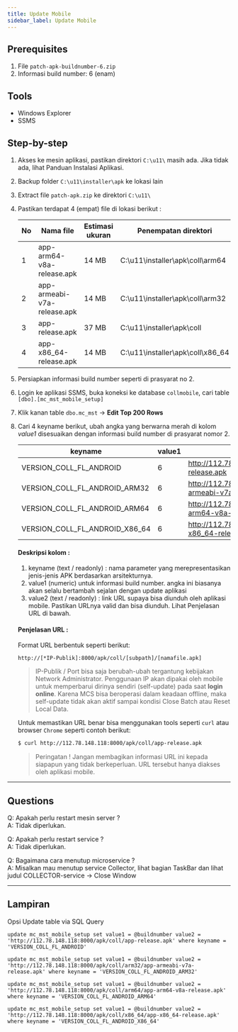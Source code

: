 ```yaml
---
title: Update Mobile
sidebar_label: Update Mobile
---
```


## Prerequisites
1. File `patch-apk-buildnumber-6.zip`
1. Informasi build number: 6 (enam)

## Tools
* Windows Explorer
* SSMS

## Step-by-step

1. Akses ke mesin aplikasi, pastikan direktori `C:\u11\` masih ada. Jika tidak ada, lihat Panduan Instalasi Aplikasi.
1. Backup folder `C:\u11\installer\apk` ke lokasi lain
1. Extract file `patch-apk.zip` ke direktori `C:\u11\`
1. Pastikan terdapat 4 (empat) file di lokasi berikut :

    |No|Nama file|Estimasi ukuran|Penempatan direktori|
    |--|---------|---------------|--------------------|
    |1|app-arm64-v8a-release.apk|14 MB|C:\u11\installer\apk\coll\arm64|
    |2|app-armeabi-v7a-release.apk|14 MB|C:\u11\installer\apk\coll\arm32|
    |3|app-release.apk|37 MB|C:\u11\installer\apk\coll|
    |4|app-x86_64-release.apk|14 MB|C:\u11\installer\apk\coll\x86_64|

1. Persiapkan informasi build number seperti di prasyarat no 2.
1. Login ke aplikasi SSMS, buka koneksi ke database `collmobile`, cari table `[dbo].[mc_mst_mobile_setup]`
1. Klik kanan table `dbo.mc_mst` → **Edit Top 200 Rows**
1. Cari 4 keyname berikut, ubah angka yang berwarna merah di kolom _value1_ disesuaikan dengan informasi build number di prasyarat nomor 2.

    |keyname|value1|value2|
    |-------|------|------|
    |VERSION_COLL_FL_ANDROID|6|http://112.78.148.118:****/apk/coll/app-release.apk|
    |VERSION_COLL_FL_ANDROID_ARM32|6|http://112.78.148.118:****/apk/coll/arm32/app-armeabi-v7a-release.apk|
    |VERSION_COLL_FL_ANDROID_ARM64|6|http://112.78.148.118:****/apk/coll/arm64/app-arm64-v8a-release.apk|
    |VERSION_COLL_FL_ANDROID_X86_64|6|http://112.78.148.118:****/apk/coll/x86_64/app-x86_64-release.apk|

    #### Deskripsi kolom :
    1. keyname (text / readonly) : nama parameter yang merepresentasikan jenis-jenis APK berdasarkan arsitekturnya. 
    1. value1 (numeric) untuk informasi build number. angka ini biasanya akan selalu bertambah sejalan dengan update aplikasi
    1. value2 (text / readonly) : link URL supaya bisa diunduh oleh aplikasi mobile. Pastikan URLnya valid dan bisa diunduh. Lihat Penjelasan URL di bawah.

    #### Penjelasan URL :
    Format URL berbentuk seperti berikut:
    ```
    http://[*IP-Publik]:8000/apk/coll/[subpath]/[namafile.apk]
    ```

    >IP-Publik / Port bisa saja berubah-ubah tergantung kebijakan Network Administrator.  Penggunaan IP akan dipakai oleh mobile untuk memperbarui dirinya sendiri (self-update) pada saat **login online**.
    Karena MCS bisa beroperasi dalam keadaan offline, maka self-update tidak akan aktif sampai kondisi Close Batch atau Reset Local Data.
    
    Untuk memastikan URL benar bisa menggunakan tools seperti `curl` atau browser `Chrome` seperti contoh berikut:
    ```sh
    $ curl http://112.78.148.118:8000/apk/coll/app-release.apk
    ```
    
    >Peringatan ! Jangan membagikan informasi URL ini kepada siapapun yang tidak berkeperluan. 
    URL tersebut hanya diakses oleh aplikasi mobile.


---
## Questions

Q: Apakah perlu restart mesin server ?  
A: Tidak diperlukan.

Q: Apakah perlu restart service ?  
A: Tidak diperlukan.

Q: Bagaimana cara menutup microservice ?  
A: Misalkan mau menutup service Collector, lihat bagian TaskBar dan lihat judul COLLECTOR-service -> Close Window


---
## Lampiran

Opsi Update table via SQL Query
```
update mc_mst_mobile_setup set value1 = @buildnumber value2 = 'http://112.78.148.118:8000/apk/coll/app-release.apk' where keyname = 'VERSION_COLL_FL_ANDROID'
 
update mc_mst_mobile_setup set value1 = @buildnumber value2 = 'http://112.78.148.118:8000/apk/coll/arm32/app-armeabi-v7a-release.apk' where keyname = 'VERSION_COLL_FL_ANDROID_ARM32'
 
update mc_mst_mobile_setup set value1 = @buildnumber value2 = 'http://112.78.148.118:8000/apk/coll/arm64/app-arm64-v8a-release.apk' where keyname = 'VERSION_COLL_FL_ANDROID_ARM64'
 
update mc_mst_mobile_setup set value1 = @buildnumber value2 = 'http://112.78.148.118:8000/apk/coll/x86_64/app-x86_64-release.apk' where keyname = 'VERSION_COLL_FL_ANDROID_X86_64'
```


